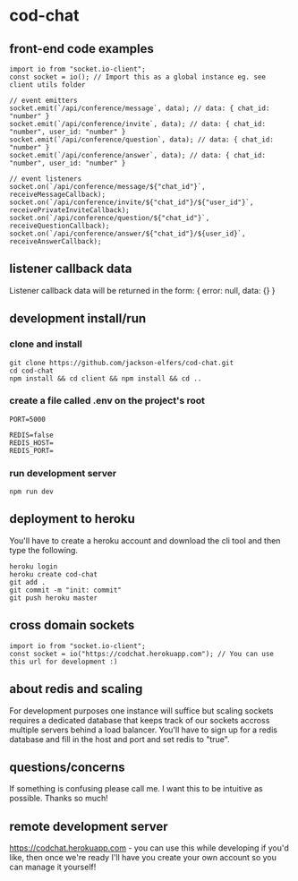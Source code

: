 # cod-chat

## front-end code examples

```
import io from "socket.io-client";
const socket = io(); // Import this as a global instance eg. see client utils folder

// event emitters
socket.emit(`/api/conference/message`, data); // data: { chat_id: "number" }
socket.emit(`/api/conference/invite`, data); // data: { chat_id: "number", user_id: "number" }
socket.emit(`/api/conference/question`, data); // data: { chat_id: "number" }
socket.emit(`/api/conference/answer`, data); // data: { chat_id: "number", user_id: "number" }

// event listeners
socket.on(`/api/conference/message/${"chat_id"}`, receiveMessageCallback);
socket.on(`/api/conference/invite/${"chat_id"}/${"user_id"}`, receivePrivateInviteCallback);
socket.on(`/api/conference/question/${"chat_id"}`, receiveQuestionCallback);
socket.on(`/api/conference/answer/${"chat_id"}/${user_id}`, receiveAnswerCallback);
```

## listener callback data

Listener callback data will be returned in the form: { error: null, data: {} }

## development install/run

### clone and install

```
git clone https://github.com/jackson-elfers/cod-chat.git
cd cod-chat
npm install && cd client && npm install && cd ..
```

### create a file called .env on the project's root

```
PORT=5000

REDIS=false
REDIS_HOST=
REDIS_PORT=
```

### run development server

```
npm run dev
```

## deployment to heroku

You'll have to create a heroku account and download the cli tool and then type the following.

```
heroku login
heroku create cod-chat
git add .
git commit -m "init: commit"
git push heroku master
```

## cross domain sockets

```
import io from "socket.io-client";
const socket = io("https://codchat.herokuapp.com"); // You can use this url for development :)
```

## about redis and scaling

For development purposes one instance will suffice but scaling sockets requires a dedicated database that
keeps track of our sockets accross multiple servers behind a load balancer. You'll have to sign up for a
redis database and fill in the host and port and set redis to "true".

## questions/concerns

If something is confusing please call me. I want this to be intuitive as possible. Thanks so much!

## remote development server

https://codchat.herokuapp.com - you can use this while developing if you'd like, then once we're
ready I'll have you create your own account so you can manage it yourself!
